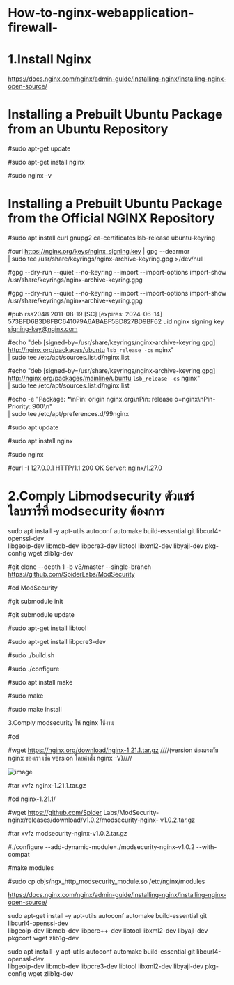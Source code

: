 # How-to-nginx-webapplication-firewall-

# 1.Install Nginx 

https://docs.nginx.com/nginx/admin-guide/installing-nginx/installing-nginx-open-source/

# Installing a Prebuilt Ubuntu Package from an Ubuntu Repository

#sudo apt-get update

#sudo apt-get install nginx

#sudo nginx -v

# Installing a Prebuilt Ubuntu Package from the Official NGINX Repository

#sudo apt install curl gnupg2 ca-certificates lsb-release ubuntu-keyring

#curl https://nginx.org/keys/nginx_signing.key | gpg --dearmor \
| sudo tee /usr/share/keyrings/nginx-archive-keyring.gpg >/dev/null

#gpg --dry-run --quiet --no-keyring --import --import-options import-show /usr/share/keyrings/nginx-archive-keyring.gpg

#gpg --dry-run --quiet --no-keyring --import --import-options import-show /usr/share/keyrings/nginx-archive-keyring.gpg

#pub   rsa2048 2011-08-19 [SC] [expires: 2024-06-14]
  573BFD6B3D8FBC641079A6ABABF5BD827BD9BF62
uid                      nginx signing key <signing-key@nginx.com>

#echo "deb [signed-by=/usr/share/keyrings/nginx-archive-keyring.gpg] \
http://nginx.org/packages/ubuntu `lsb_release -cs` nginx" \
    | sudo tee /etc/apt/sources.list.d/nginx.list

#echo "deb [signed-by=/usr/share/keyrings/nginx-archive-keyring.gpg] \
http://nginx.org/packages/mainline/ubuntu `lsb_release -cs` nginx" \
    | sudo tee /etc/apt/sources.list.d/nginx.list

#echo -e "Package: *\nPin: origin nginx.org\nPin: release o=nginx\nPin-Priority: 900\n" \
    | sudo tee /etc/apt/preferences.d/99nginx

#sudo apt update

#sudo apt install nginx

#sudo nginx

#curl -I 127.0.0.1
HTTP/1.1 200 OK
Server: nginx/1.27.0


# 2.Comply Libmodsecurity ตัวแชร์ไลบรารี่ที่ modsecurity ต้องการ

sudo apt install -y apt-utils autoconf automake build-essential git libcurl4-openssl-dev \
libgeoip-dev libmdb-dev libpcre3-dev libtool libxml2-dev libyajl-dev pkg-config wget zlib1g-dev

#git clone --depth 1 -b v3/master --single-branch https://github.com/SpiderLabs/ModSecurity 

#cd ModSecurity

#git submodule init

#git submodule update

#sudo apt-get install libtool

#sudo apt-get install libpcre3-dev

#sudo ./build.sh

#sudo ./configure

#sudo apt install make

#sudo make

#sudo make install

3.Comply modsecurity ให้ nginx ใช้งาน

#cd

#wget https://nginx.org/download/nginx-1.21.1.tar.gz ////(version ต้องตรงกับ nginx ของเรา เช็ค version โดยคำสั่ง nginx -V)////

![image](https://github.com/thanawut2903/How-to-nginx-webapplication-firewall-/assets/159118913/c5f90260-f432-48c5-b383-41e9f40421f7)

#tar xvfz nginx-1.21.1.tar.gz

#cd nginx-1.21.1/

#wget https://github.com/Spider Labs/ModSecurity-nginx/releases/download/v1.0.2/modsecurity-nginx- v1.0.2.tar.gz

#tar xvfz modsecurity-nginx-v1.0.2.tar.gz

#./configure --add-dynamic-module=./modsecurity-nginx-v1.0.2 --with-compat

#make modules

#sudo cp objs/ngx_http_modsecurity_module.so /etc/nginx/modules

https://docs.nginx.com/nginx/admin-guide/installing-nginx/installing-nginx-open-source/

sudo apt-get install -y apt-utils autoconf automake build-essential git libcurl4-openssl-dev \
libgeoip-dev libmdb-dev libpcre++-dev libtool libxml2-dev libyajl-dev pkgconf wget zlib1g-dev

sudo apt install -y apt-utils autoconf automake build-essential git libcurl4-openssl-dev \
libgeoip-dev libmdb-dev libpcre3-dev libtool libxml2-dev libyajl-dev pkg-config wget zlib1g-dev


